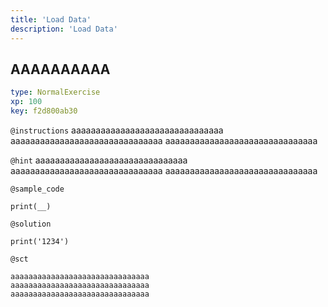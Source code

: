 ```yaml
---
title: 'Load Data'
description: 'Load Data'
---
```


## AAAAAAAAAA

```yaml
type: NormalExercise 
xp: 100 
key: f2d800ab30   
```





`@instructions`
aaaaaaaaaaaaaaaaaaaaaaaaaaaaaaa
aaaaaaaaaaaaaaaaaaaaaaaaaaaaaaa
aaaaaaaaaaaaaaaaaaaaaaaaaaaaaaa

`@hint`
aaaaaaaaaaaaaaaaaaaaaaaaaaaaaaa
aaaaaaaaaaaaaaaaaaaaaaaaaaaaaaa
aaaaaaaaaaaaaaaaaaaaaaaaaaaaaaa

`@sample_code`
```{python}
print(__)
```
`@solution`
```{python}
print('1234')
```
`@sct`
```{python}
aaaaaaaaaaaaaaaaaaaaaaaaaaaaaaa
aaaaaaaaaaaaaaaaaaaaaaaaaaaaaaa
aaaaaaaaaaaaaaaaaaaaaaaaaaaaaaa
```
